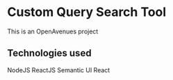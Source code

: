 # Custom Query Search Tool 

This is an OpenAvenues project

## Technologies used
NodeJS
ReactJS
Semantic UI React
